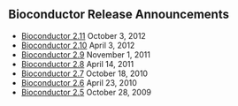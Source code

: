 ## Bioconductor Release Announcements

* [Bioconductor 2.11](/news/bioc_2_11_release) October 3, 2012
* [Bioconductor 2.10](/news/bioc_2_10_release) April 3, 2012
* [Bioconductor 2.9](/news/bioc_2_9_release) November 1, 2011
* [Bioconductor 2.8](/news/bioc_2_8_release) April 14, 2011
* [Bioconductor 2.7](/news/bioc_2_7_release) October 18, 2010
* [Bioconductor 2.6](/news/bioc_2_6_release) April 23, 2010
* [Bioconductor 2.5](/news/bioc_2_5_release) October 28, 2009


